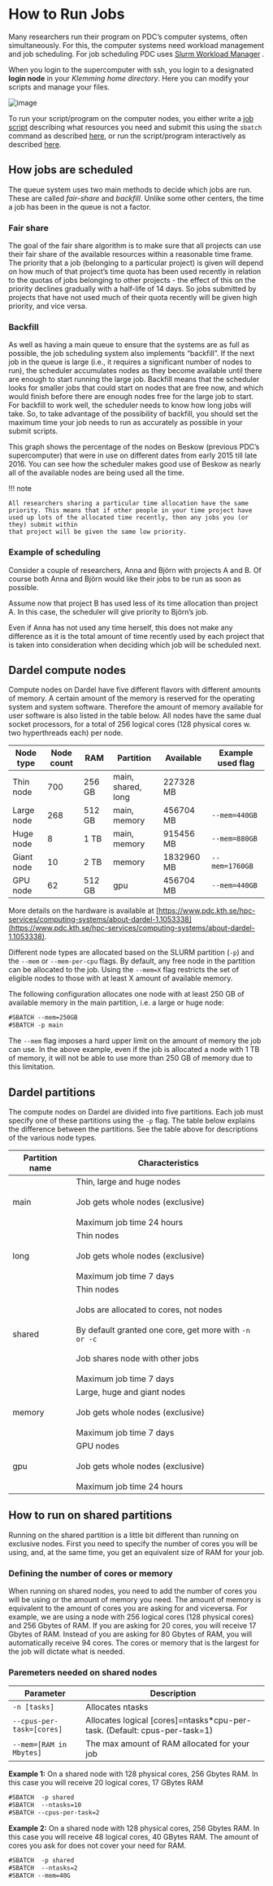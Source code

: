 
# How to Run Jobs

Many researchers run their program on PDC’s computer systems, often simultaneously. For this, the computer systems need workload management and job scheduling. For job scheduling PDC uses [Slurm Workload Manager](https://slurm.schedmd.com/) .

When you login to the supercomputer with ssh, you login to a designated **login node** in your *Klemming home directory*. Here you can modify your scripts and manage your files.

![image](https://pdc-web.eecs.kth.se/files/support/images/LoginNodeWarning.PNG)

To run your script/program on the computer nodes, you either write a [job script](job_scripts.md) describing what resources you need and submit this using the `sbatch` command as described [here](queueing_jobs.md), or run the script/program interactively as described [here](run_interactively.md).

## How jobs are scheduled

The queue system uses two main methods to decide which jobs are run. These are called *fair-share* and *backfill*. Unlike some other centers, the time a job has been in the queue is not a factor.

### Fair share

The goal of the fair share algorithm is to make sure that all projects can
use their fair share of the available resources within a reasonable time
frame. The priority that a job (belonging to a particular project) is given
will depend on how much of that project’s time quota has been used recently
in relation to the quotas of jobs belonging to other projects - the effect of
this on the priority declines gradually with a half-life of 14 days. So jobs
submitted by projects that have not used much of their quota recently will be
given high priority, and vice versa.

### Backfill

As well as having a main queue to ensure that the systems are as full as possible, the job scheduling system also implements “backfill”. If the next job in the queue is large (i.e., it requires a significant number of nodes to run), the scheduler accumulates nodes as they become available until there are enough to start running the large job. Backfill means that the scheduler looks for smaller jobs that could start on nodes that are free now, and which would finish before there are enough nodes free for the large job to start. For backfill to work well, the scheduler needs to know how long jobs will take. So, to take advantage of the possibility of backfill, you should set the maximum time your job needs to run as accurately as possible in your submit scripts.

This graph shows the percentage of the nodes on Beskow (previous PDC’s supercomputer)
that were in use on different dates from early 2015 till late 2016. You can see how
the scheduler makes good use of Beskow as nearly all of the available nodes are being used
all the time.

!!! note

    All researchers sharing a particular time allocation have the same priority. This means that if other people in your time project have used up lots of the allocated time recently, then any jobs you (or they) submit within
    that project will be given the same low priority.

### Example of scheduling

Consider a couple of researchers, Anna and Björn with projects A and
B. Of course both Anna and Björn would like their jobs to be run as
soon as possible.

Assume now that project B has used less of its time allocation than
project A. In this case, the scheduler will give priority to Björn’s
job.

Even if Anna has not used any time herself, this does not make any
difference as it is the total amount of time recently used by each
project that is taken into consideration when deciding which job will
be scheduled next.

## Dardel compute nodes

Compute nodes on Dardel have five different flavors with different amounts of memory. A certain amount of the memory is reserved for the operating system and system software. Therefore the amount of memory available for user software is also listed in the table below. All nodes have the same dual socket processors, for a total of 256 logical cores (128 physical cores w. two hyperthreads each) per node.

| Node type   |   Node count | RAM    | Partition          | Available   | Example used flag   |
|-------------|--------------|--------|--------------------|-------------|---------------------|
| Thin node   |          700 | 256 GB | main, shared, long | 227328 MB   |                     |
| Large node  |          268 | 512 GB | main, memory       | 456704 MB   | `--mem=440GB`       |
| Huge node   |            8 | 1 TB   | main, memory       | 915456 MB   | `--mem=880GB`       |
| Giant node  |           10 | 2 TB   | memory             | 1832960 MB  | `--mem=1760GB`      |
| GPU node    |           62 | 512 GB | gpu                | 456704 MB   | `--mem=440GB`       |

More details on the hardware is available at
[https://www.pdc.kth.se/hpc-services/computing-systems/about-dardel-1.1053338](https://www.pdc.kth.se/hpc-services/computing-systems/about-dardel-1.1053338).

Different node types are allocated based on the SLURM partition (`-p`) and the `--mem` or `--mem-per-cpu` flags. By default, any free node in the partition can be allocated to the job. Using the `--mem=X` flag restricts the set of eligible nodes to those with at least X amount of available memory.

The following configuration allocates one node with at least 250 GB of available memory in the main partition, i.e. a large or huge node:

```default
#SBATCH --mem=250GB
#SBATCH -p main
```

The `--mem` flag imposes a hard upper limit on the amount of memory the job can use.
In the above example, even if the job is allocated a node with 1 TB of memory, it will not be able to use more than 250 GB of memory due to this limitation.



## Dardel partitions

The compute nodes on Dardel are divided into five partitions. Each job must specify one of these partitions using the `-p` flag. The table below explains the difference between the partitions. See the table above for descriptions of the various node types.

| Partition name   | Characteristics                                                                                                                                                                                     |
|------------------|-----------------------------------------------------------------------------------------------------------------------------------------------------------------------------------------------------|
| main             | Thin, large and huge nodes<br/><br/>Job gets whole nodes (exclusive)<br/><br/>Maximum job time 24 hours                                                                                             |
| long             | Thin nodes<br/><br/>Job gets whole nodes (exclusive)<br/><br/>Maximum job time 7 days                                                                                                               |
| shared           | Thin nodes<br/><br/>Jobs are allocated to cores, not nodes<br/><br/>By default granted one core, get more with `-n or -c`<br/><br/>Job shares node with other jobs<br/><br/>Maximum job time 7 days |
| memory           | Large, huge and giant nodes<br/><br/>Job gets whole nodes (exclusive)<br/><br/>Maximum job time 7 days                                                                                              |
| gpu              | GPU nodes<br/><br/>Job gets whole nodes (exclusive)<br/><br/>Maximum job time 24 hours                                                                                                              |

## How to run on shared partitions

Running on the shared partition is a little bit different than running on exclusive nodes.
First you need to specify the number of cores you will be using, and, at the same time, you get
an equivalent size of RAM for your job.

### Defining the number of cores or memory

When running on shared nodes, you need to add the number of cores you will be using or the amount of memory you need.
The amount of memory is equivalent to the amount of cores you are asking for and viceversa.
For example, we are using a node with 256 logical cores (128 physical cores) and 256 Gbytes of RAM.
If you are asking for 20 cores, you will receive 17 Gbytes of RAM. Instead of you are asking for 80 Gbytes of RAM, you will automatically receive 94 cores.
The cores or memory that is the largest for the job will dictate what is needed.

### Paremeters needed on shared nodes

| Parameter | Description |
| --- | --- |
| `-n [tasks]` | Allocates ntasks |
| `--cpus-per-task=[cores]` | Allocates logical [cores]=ntasks*cpu-per-task. (Default: cpus-per-task=1) |
| `--mem=[RAM in Mbytes]` | The max amount of RAM allocated for your job |

**Example 1:** On a shared node with 128 physical cores, 256 Gbytes RAM.
In this case you will receive 20 logical cores, 17 GBytes RAM
```default
#SBATCH  -p shared
#SBATCH  --ntasks=10
#SBATCH --cpus-per-task=2
```

**Example 2:** On a shared node with 128 physical cores, 256 Gbytes RAM.
In this case you will receive 48 logical cores, 40 GBytes RAM. The amount of cores you ask for does not cover your need for RAM.
```default
#SBATCH  -p shared
#SBATCH  --ntasks=2
#SBATCH --mem=40G
```

